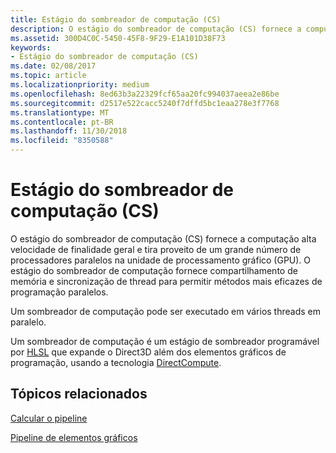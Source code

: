 ```yaml
---
title: Estágio do sombreador de computação (CS)
description: O estágio do sombreador de computação (CS) fornece a computação alta velocidade de finalidade geral e tira proveito de um grande número de processadores paralelos na unidade de processamento gráfico (GPU).
ms.assetid: 300D4C0C-5450-45F8-9F29-E1A101D38F73
keywords:
- Estágio do sombreador de computação (CS)
ms.date: 02/08/2017
ms.topic: article
ms.localizationpriority: medium
ms.openlocfilehash: 8ed63b3a22329fcf65aa20fc994037aeea2e86be
ms.sourcegitcommit: d2517e522cacc5240f7dffd5bc1eaa278e3f7768
ms.translationtype: MT
ms.contentlocale: pt-BR
ms.lasthandoff: 11/30/2018
ms.locfileid: "8350588"
---
```

# <a name="compute-shader-cs-stage"></a>Estágio do sombreador de computação (CS)


O estágio do sombreador de computação (CS) fornece a computação alta velocidade de finalidade geral e tira proveito de um grande número de processadores paralelos na unidade de processamento gráfico (GPU). O estágio do sombreador de computação fornece compartilhamento de memória e sincronização de thread para permitir métodos mais eficazes de programação paralelos.

Um sombreador de computação pode ser executado em vários threads em paralelo.

Um sombreador de computação é um estágio de sombreador programável por [HLSL](https://msdn.microsoft.com/library/windows/desktop/bb509561) que expande o Direct3D além dos elementos gráficos de programação, usando a tecnologia [DirectCompute](http://go.microsoft.com/fwlink/p/?linkid=209544).

## <a name="span-idrelated-topicsspanrelated-topics"></a><span id="related-topics"></span>Tópicos relacionados


[Calcular o pipeline](compute-pipeline.md)

[Pipeline de elementos gráficos](graphics-pipeline.md)

 

 




